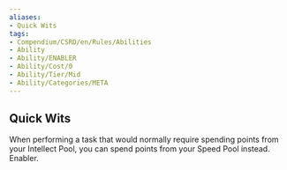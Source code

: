 ```yaml
---
aliases:
- Quick Wits
tags:
- Compendium/CSRD/en/Rules/Abilities
- Ability
- Ability/ENABLER
- Ability/Cost/0
- Ability/Tier/Mid
- Ability/Categories/META
---
```


  
## Quick Wits  
When performing a task that would normally require spending points from your Intellect Pool, you can spend points from your Speed Pool instead. Enabler. 